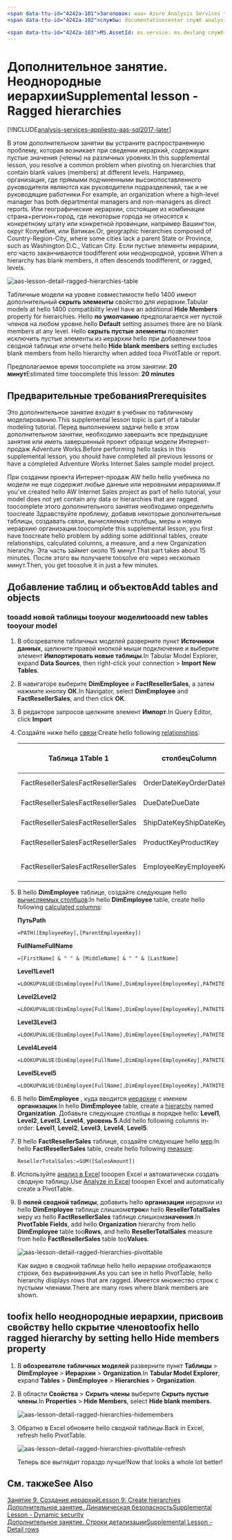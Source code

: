 ```yaml
---
<span data-ttu-id="4242a-101">Заголовок: aaa» Azure Analysis Services tutorial дополнительного занятия: неоднородные иерархии | Документы Microsoft» Описание: описание, как toofix неоднородные иерархии в учебнике hello Azure Analysis Services.</span><span class="sxs-lookup"><span data-stu-id="4242a-101">title: aaa"Azure Analysis Services tutorial supplemental lesson: Ragged hierarchies | Microsoft Docs" description: Describes how toofix ragged hierarchies in hello Azure Analysis Services tutorial.</span></span>
<span data-ttu-id="4242a-102">службы: documentationcenter служб analysis services: '' Автор: диспетчер minewiskan: редактор erikre: '' теги: ''</span><span class="sxs-lookup"><span data-stu-id="4242a-102">services: analysis-services documentationcenter: '' author: minewiskan manager: erikre editor: '' tags: ''</span></span>

<span data-ttu-id="4242a-103">MS.AssetId: ms.service: ms.devlang служб analysis services: н/д ms.topic: get-started-article ms.tgt_pltfrm: ms.workload н/д: н/д ms.date: 26/05/2017 ms.author: owend</span><span class="sxs-lookup"><span data-stu-id="4242a-103">ms.assetid: ms.service: analysis-services ms.devlang: NA ms.topic: get-started-article ms.tgt_pltfrm: NA ms.workload: na ms.date: 05/26/2017 ms.author: owend</span></span>
---
```

# <a name="supplemental-lesson---ragged-hierarchies"></a><span data-ttu-id="4242a-104">Дополнительное занятие. Неоднородные иерархии</span><span class="sxs-lookup"><span data-stu-id="4242a-104">Supplemental lesson - Ragged hierarchies</span></span>

[!INCLUDE[analysis-services-appliesto-aas-sql2017-later](../../../includes/analysis-services-appliesto-aas-sql2017-later.md)]

<span data-ttu-id="4242a-105">В этом дополнительном занятии вы устраните распространенную проблему, которая возникает при сведении иерархий, содержащих пустые значения (члены) на различных уровнях.</span><span class="sxs-lookup"><span data-stu-id="4242a-105">In this supplemental lesson, you resolve a common problem when pivoting on hierarchies that contain blank values (members) at different levels.</span></span> <span data-ttu-id="4242a-106">Например, организация, где прямыми подчиненными высокопоставленного руководителя являются как руководители подразделений, так и не руководящие работники.</span><span class="sxs-lookup"><span data-stu-id="4242a-106">For example, an organization where a high-level manager has both departmental managers and non-managers as direct reports.</span></span> <span data-ttu-id="4242a-107">Или географические иерархии, состоящие из комбинации страна+регион+город, где некоторые города не относятся к конкретному штату или конкретной провинции, например Вашингтон, округ Колумбия, или Ватикан.</span><span class="sxs-lookup"><span data-stu-id="4242a-107">Or, geographic hierarchies composed of Country-Region-City, where some cities lack a parent State or Province, such as Washington D.C., Vatican City.</span></span> <span data-ttu-id="4242a-108">Если пустые элементы иерархии, его часто заканчиваются toodifferent или неоднородной, уровни.</span><span class="sxs-lookup"><span data-stu-id="4242a-108">When a hierarchy has blank members, it often descends toodifferent, or ragged, levels.</span></span>

![aas-lesson-detail-ragged-hierarchies-table](../tutorials/media/aas-lesson-detail-ragged-hierarchies-table.png)

<span data-ttu-id="4242a-110">Табличные модели на уровне совместимости hello 1400 имеют дополнительный **скрыть элементы** свойство для иерархии.</span><span class="sxs-lookup"><span data-stu-id="4242a-110">Tabular models at hello 1400 compatibility level have an additional **Hide Members** property for hierarchies.</span></span> <span data-ttu-id="4242a-111">Hello **по умолчанию** предполагается нет пустой членов на любом уровне.</span><span class="sxs-lookup"><span data-stu-id="4242a-111">hello **Default** setting assumes there are no blank members at any level.</span></span> <span data-ttu-id="4242a-112">Hello **скрыть пустые элементы** позволяет исключить пустые элементы из иерархии hello при добавлении tooa сводной таблице или отчете.</span><span class="sxs-lookup"><span data-stu-id="4242a-112">hello **Hide blank members** setting excludes blank members from hello hierarchy when added tooa PivotTable or report.</span></span>  
  
<span data-ttu-id="4242a-113">Предполагаемое время toocomplete на этом занятии: **20 минут**</span><span class="sxs-lookup"><span data-stu-id="4242a-113">Estimated time toocomplete this lesson: **20 minutes**</span></span>  
  
## <a name="prerequisites"></a><span data-ttu-id="4242a-114">Предварительные требования</span><span class="sxs-lookup"><span data-stu-id="4242a-114">Prerequisites</span></span>  
<span data-ttu-id="4242a-115">Это дополнительное занятие входит в учебник по табличному моделированию.</span><span class="sxs-lookup"><span data-stu-id="4242a-115">This supplemental lesson topic is part of a tabular modeling tutorial.</span></span> <span data-ttu-id="4242a-116">Перед выполнением задачи hello в этом дополнительном занятии, необходимо завершить все предыдущие занятия или иметь завершенный проект образце модели Интернет-продаж Adventure Works.</span><span class="sxs-lookup"><span data-stu-id="4242a-116">Before performing hello tasks in this supplemental lesson, you should have completed all previous lessons or have a completed Adventure Works Internet Sales sample model project.</span></span> 

<span data-ttu-id="4242a-117">При создании проекта Интернет-продаж AW hello hello учебника по модели не еще содержит любые данные или неровными иерархиями.</span><span class="sxs-lookup"><span data-stu-id="4242a-117">If you've created hello AW Internet Sales project as part of hello tutorial, your model does not yet contain any data or hierarchies that are ragged.</span></span> <span data-ttu-id="4242a-118">toocomplete этого дополнительного занятия необходимо определить toocreate Здравствуйте проблему, добавив некоторые дополнительные таблицы, создавать связи, вычисляемые столбцы, меры и новую иерархию организации.</span><span class="sxs-lookup"><span data-stu-id="4242a-118">toocomplete this supplemental lesson, you first have toocreate hello problem by adding some additional tables, create relationships, calculated columns, a measure, and a new Organization hierarchy.</span></span> <span data-ttu-id="4242a-119">Эта часть займет около 15 минут.</span><span class="sxs-lookup"><span data-stu-id="4242a-119">That part takes about 15 minutes.</span></span> <span data-ttu-id="4242a-120">После этого вы получаете toosolve его через несколько минут.</span><span class="sxs-lookup"><span data-stu-id="4242a-120">Then, you get toosolve it in just a few minutes.</span></span>  

## <a name="add-tables-and-objects"></a><span data-ttu-id="4242a-121">Добавление таблиц и объектов</span><span class="sxs-lookup"><span data-stu-id="4242a-121">Add tables and objects</span></span>
  
### <a name="tooadd-new-tables-tooyour-model"></a><span data-ttu-id="4242a-122">tooadd новой таблицы tooyour модели</span><span class="sxs-lookup"><span data-stu-id="4242a-122">tooadd new tables tooyour model</span></span>
  
1.  <span data-ttu-id="4242a-123">В обозревателе табличных моделей разверните пункт **Источники данных**, щелкните правой кнопкой мыши подключение и выберите элемент **Импортировать новые таблицы**.</span><span class="sxs-lookup"><span data-stu-id="4242a-123">In Tabular Model Explorer, expand **Data Sources**, then right-click your connection > **Import New Tables**.</span></span>
  
2.  <span data-ttu-id="4242a-124">В навигаторе выберите **DimEmployee** и **FactResellerSales**, а затем нажмите кнопку **ОК**.</span><span class="sxs-lookup"><span data-stu-id="4242a-124">In Navigator, select **DimEmployee** and **FactResellerSales**, and then click **OK**.</span></span>

3.  <span data-ttu-id="4242a-125">В редакторе запросов щелкните элемент **Импорт**.</span><span class="sxs-lookup"><span data-stu-id="4242a-125">In Query Editor, click **Import**</span></span>

4.  <span data-ttu-id="4242a-126">Создайте ниже hello [связи](../tutorials/aas-lesson-4-create-relationships.md):</span><span class="sxs-lookup"><span data-stu-id="4242a-126">Create hello following [relationships](../tutorials/aas-lesson-4-create-relationships.md):</span></span>

    | <span data-ttu-id="4242a-127">Таблица 1</span><span class="sxs-lookup"><span data-stu-id="4242a-127">Table 1</span></span>           | <span data-ttu-id="4242a-128">столбец</span><span class="sxs-lookup"><span data-stu-id="4242a-128">Column</span></span>       | <span data-ttu-id="4242a-129">Направление фильтра</span><span class="sxs-lookup"><span data-stu-id="4242a-129">Filter Direction</span></span>   | <span data-ttu-id="4242a-130">Таблица 2</span><span class="sxs-lookup"><span data-stu-id="4242a-130">Table 2</span></span>     | <span data-ttu-id="4242a-131">столбец</span><span class="sxs-lookup"><span data-stu-id="4242a-131">Column</span></span>      | <span data-ttu-id="4242a-132">Активна</span><span class="sxs-lookup"><span data-stu-id="4242a-132">Active</span></span> |
    |-------------------|--------------|--------------------|-------------|-------------|--------|
    | <span data-ttu-id="4242a-133">FactResellerSales</span><span class="sxs-lookup"><span data-stu-id="4242a-133">FactResellerSales</span></span> | <span data-ttu-id="4242a-134">OrderDateKey</span><span class="sxs-lookup"><span data-stu-id="4242a-134">OrderDateKey</span></span> | <span data-ttu-id="4242a-135">значение по умолчанию</span><span class="sxs-lookup"><span data-stu-id="4242a-135">Default</span></span>            | <span data-ttu-id="4242a-136">DimDate</span><span class="sxs-lookup"><span data-stu-id="4242a-136">DimDate</span></span>     | <span data-ttu-id="4242a-137">Дата</span><span class="sxs-lookup"><span data-stu-id="4242a-137">Date</span></span>        | <span data-ttu-id="4242a-138">Да</span><span class="sxs-lookup"><span data-stu-id="4242a-138">Yes</span></span>    |
    | <span data-ttu-id="4242a-139">FactResellerSales</span><span class="sxs-lookup"><span data-stu-id="4242a-139">FactResellerSales</span></span> | <span data-ttu-id="4242a-140">DueDate</span><span class="sxs-lookup"><span data-stu-id="4242a-140">DueDate</span></span>      | <span data-ttu-id="4242a-141">значение по умолчанию</span><span class="sxs-lookup"><span data-stu-id="4242a-141">Default</span></span>            | <span data-ttu-id="4242a-142">DimDate</span><span class="sxs-lookup"><span data-stu-id="4242a-142">DimDate</span></span>     | <span data-ttu-id="4242a-143">Дата</span><span class="sxs-lookup"><span data-stu-id="4242a-143">Date</span></span>        | <span data-ttu-id="4242a-144">Нет</span><span class="sxs-lookup"><span data-stu-id="4242a-144">No</span></span>     |
    | <span data-ttu-id="4242a-145">FactResellerSales</span><span class="sxs-lookup"><span data-stu-id="4242a-145">FactResellerSales</span></span> | <span data-ttu-id="4242a-146">ShipDateKey</span><span class="sxs-lookup"><span data-stu-id="4242a-146">ShipDateKey</span></span>  | <span data-ttu-id="4242a-147">значение по умолчанию</span><span class="sxs-lookup"><span data-stu-id="4242a-147">Default</span></span>            | <span data-ttu-id="4242a-148">DimDate</span><span class="sxs-lookup"><span data-stu-id="4242a-148">DimDate</span></span>     | <span data-ttu-id="4242a-149">Дата</span><span class="sxs-lookup"><span data-stu-id="4242a-149">Date</span></span>        | <span data-ttu-id="4242a-150">Нет</span><span class="sxs-lookup"><span data-stu-id="4242a-150">No</span></span>     |
    | <span data-ttu-id="4242a-151">FactResellerSales</span><span class="sxs-lookup"><span data-stu-id="4242a-151">FactResellerSales</span></span> | <span data-ttu-id="4242a-152">ProductKey</span><span class="sxs-lookup"><span data-stu-id="4242a-152">ProductKey</span></span>   | <span data-ttu-id="4242a-153">значение по умолчанию</span><span class="sxs-lookup"><span data-stu-id="4242a-153">Default</span></span>            | <span data-ttu-id="4242a-154">DimProduct</span><span class="sxs-lookup"><span data-stu-id="4242a-154">DimProduct</span></span>  | <span data-ttu-id="4242a-155">ProductKey</span><span class="sxs-lookup"><span data-stu-id="4242a-155">ProductKey</span></span>  | <span data-ttu-id="4242a-156">Да</span><span class="sxs-lookup"><span data-stu-id="4242a-156">Yes</span></span>    |
    | <span data-ttu-id="4242a-157">FactResellerSales</span><span class="sxs-lookup"><span data-stu-id="4242a-157">FactResellerSales</span></span> | <span data-ttu-id="4242a-158">EmployeeKey</span><span class="sxs-lookup"><span data-stu-id="4242a-158">EmployeeKey</span></span>  | <span data-ttu-id="4242a-159">tooBoth таблиц</span><span class="sxs-lookup"><span data-stu-id="4242a-159">tooBoth Tables</span></span> | <span data-ttu-id="4242a-160">DimEmployee</span><span class="sxs-lookup"><span data-stu-id="4242a-160">DimEmployee</span></span> | <span data-ttu-id="4242a-161">EmployeeKey</span><span class="sxs-lookup"><span data-stu-id="4242a-161">EmployeeKey</span></span> | <span data-ttu-id="4242a-162">Да</span><span class="sxs-lookup"><span data-stu-id="4242a-162">Yes</span></span>    |

5. <span data-ttu-id="4242a-163">В hello **DimEmployee** таблице, создайте следующие hello [вычисляемых столбцов](../tutorials/aas-lesson-5-create-calculated-columns.md):</span><span class="sxs-lookup"><span data-stu-id="4242a-163">In hello **DimEmployee** table, create hello following [calculated columns](../tutorials/aas-lesson-5-create-calculated-columns.md):</span></span> 

    <span data-ttu-id="4242a-164">**Путь**</span><span class="sxs-lookup"><span data-stu-id="4242a-164">**Path**</span></span> 
    ```
    =PATH([EmployeeKey],[ParentEmployeeKey])
    ```

    <span data-ttu-id="4242a-165">**FullName**</span><span class="sxs-lookup"><span data-stu-id="4242a-165">**FullName**</span></span> 
    ```
    =[FirstName] & " " & [MiddleName] & " " & [LastName]
    ```

    <span data-ttu-id="4242a-166">**Level1**</span><span class="sxs-lookup"><span data-stu-id="4242a-166">**Level1**</span></span> 
    ```
    =LOOKUPVALUE(DimEmployee[FullName],DimEmployee[EmployeeKey],PATHITEM([Path],1,1)) 
    ```

    <span data-ttu-id="4242a-167">**Level2**</span><span class="sxs-lookup"><span data-stu-id="4242a-167">**Level2**</span></span> 
    ```
    =LOOKUPVALUE(DimEmployee[FullName],DimEmployee[EmployeeKey],PATHITEM([Path],1,2)) 
    ```

    <span data-ttu-id="4242a-168">**Level3**</span><span class="sxs-lookup"><span data-stu-id="4242a-168">**Level3**</span></span> 
    ```
    =LOOKUPVALUE(DimEmployee[FullName],DimEmployee[EmployeeKey],PATHITEM([Path],1,3)) 
    ```

    <span data-ttu-id="4242a-169">**Level4**</span><span class="sxs-lookup"><span data-stu-id="4242a-169">**Level4**</span></span> 
    ```
    =LOOKUPVALUE(DimEmployee[FullName],DimEmployee[EmployeeKey],PATHITEM([Path],1,4)) 
    ```

    <span data-ttu-id="4242a-170">**Level5**</span><span class="sxs-lookup"><span data-stu-id="4242a-170">**Level5**</span></span> 
    ```
    =LOOKUPVALUE(DimEmployee[FullName],DimEmployee[EmployeeKey],PATHITEM([Path],1,5)) 
    ```

6.  <span data-ttu-id="4242a-171">В hello **DimEmployee** , куда вводится [иерархии](../tutorials/aas-lesson-9-create-hierarchies.md) с именем **организации**.</span><span class="sxs-lookup"><span data-stu-id="4242a-171">In hello **DimEmployee** table, create a [hierarchy](../tutorials/aas-lesson-9-create-hierarchies.md) named **Organization**.</span></span> <span data-ttu-id="4242a-172">Добавьте следующие столбцы в порядке hello: **Level1**, **Level2**, **Level3**, **Level4**, **уровень 5**.</span><span class="sxs-lookup"><span data-stu-id="4242a-172">Add hello following columns in-order: **Level1**, **Level2**, **Level3**, **Level4**, **Level5**.</span></span>

7.  <span data-ttu-id="4242a-173">В hello **FactResellerSales** таблице, создайте следующие hello [мер](../tutorials/aas-lesson-6-create-measures.md):</span><span class="sxs-lookup"><span data-stu-id="4242a-173">In hello **FactResellerSales** table, create hello following [measure](../tutorials/aas-lesson-6-create-measures.md):</span></span>

    ```
    ResellerTotalSales:=SUM([SalesAmount])
    ```

8.  <span data-ttu-id="4242a-174">Используйте [анализ в Excel](../tutorials/aas-lesson-12-analyze-in-excel.md) tooopen Excel и автоматически создать сводную таблицу.</span><span class="sxs-lookup"><span data-stu-id="4242a-174">Use [Analyze in Excel](../tutorials/aas-lesson-12-analyze-in-excel.md) tooopen Excel and automatically create a PivotTable.</span></span>

9.  <span data-ttu-id="4242a-175">В **полей сводной таблицы**, добавить hello **организации** иерархии из hello **DimEmployee** таблице слишком**строк**и hello **ResellerTotalSales** меру из hello **FactResellerSales** таблице слишком**значения**.</span><span class="sxs-lookup"><span data-stu-id="4242a-175">In **PivotTable Fields**, add hello **Organization** hierarchy from hello **DimEmployee** table too**Rows**, and hello **ResellerTotalSales** measure from hello **FactResellerSales**  table too**Values**.</span></span>

    ![aas-lesson-detail-ragged-hierarchies-pivottable](../tutorials/media/aas-lesson-detail-ragged-hierarchies-pivottable.png)

    <span data-ttu-id="4242a-177">Как видно в сводной таблице hello hello иерархии отображаются строки, без выравнивания.</span><span class="sxs-lookup"><span data-stu-id="4242a-177">As you can see in hello PivotTable, hello hierarchy displays rows that are ragged.</span></span> <span data-ttu-id="4242a-178">Имеется множество строк с пустыми членами.</span><span class="sxs-lookup"><span data-stu-id="4242a-178">There are many rows where blank members are shown.</span></span>

## <a name="toofix-hello-ragged-hierarchy-by-setting-hello-hide-members-property"></a><span data-ttu-id="4242a-179">toofix hello неоднородные иерархии, присвоив свойству hello скрытие членов</span><span class="sxs-lookup"><span data-stu-id="4242a-179">toofix hello ragged hierarchy by setting hello Hide members property</span></span>

1.  <span data-ttu-id="4242a-180">В **обозревателе табличных моделей** разверните пункт **Таблицы** > **DimEmployee** > **Иерархии** > **Organization**.</span><span class="sxs-lookup"><span data-stu-id="4242a-180">In **Tabular Model Explorer**, expand **Tables** > **DimEmployee** > **Hierarchies** > **Organization**.</span></span>

2.  <span data-ttu-id="4242a-181">В области **Свойства** > **Скрыть члены** выберите **Скрыть пустые члены**.</span><span class="sxs-lookup"><span data-stu-id="4242a-181">In **Properties** > **Hide Members**, select **Hide blank members**.</span></span> 

    ![aas-lesson-detail-ragged-hierarchies-hidemembers](../tutorials/media/aas-lesson-detail-ragged-hierarchies-hidemembers.png)

3.  <span data-ttu-id="4242a-183">Обратно в Excel обновите hello сводной таблицы.</span><span class="sxs-lookup"><span data-stu-id="4242a-183">Back in Excel, refresh hello PivotTable.</span></span> 

    ![aas-lesson-detail-ragged-hierarchies-pivottable-refresh](../tutorials/media/aas-lesson-detail-ragged-hierarchies-pivottable-refresh.png)

    <span data-ttu-id="4242a-185">Теперь все выглядит гораздо лучше!</span><span class="sxs-lookup"><span data-stu-id="4242a-185">Now that looks a whole lot better!</span></span>

## <a name="see-also"></a><span data-ttu-id="4242a-186">См. также</span><span class="sxs-lookup"><span data-stu-id="4242a-186">See Also</span></span>   
[<span data-ttu-id="4242a-187">Занятие 9. Создание иерархий</span><span class="sxs-lookup"><span data-stu-id="4242a-187">Lesson 9: Create hierarchies</span></span>](../tutorials/aas-lesson-9-create-hierarchies.md)  
[<span data-ttu-id="4242a-188">Дополнительное занятие. Динамическая безопасность</span><span class="sxs-lookup"><span data-stu-id="4242a-188">Supplemental Lesson - Dynamic security</span></span>](../tutorials/aas-supplemental-lesson-dynamic-security.md)  
[<span data-ttu-id="4242a-189">Дополнительное занятие. Строки детализации</span><span class="sxs-lookup"><span data-stu-id="4242a-189">Supplemental Lesson - Detail rows</span></span>](../tutorials/aas-supplemental-lesson-detail-rows.md)  